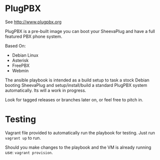 PlugPBX
=======

See http://www.plugpbx.org

PlugPBX is a pre-built image you can boot your SheevaPlug and have a full featured PBX phone system.

Based On:

 * Debian Linux
 * Asterisk
 * FreePBX
 * Webmin

The ansible playbook is intended as a build setup to task a stock Debian
booting SheevaPlug and setup/install/build a standard PlugPBX system automatically.
Its will a work in progress.

Look for tagged releases or branches later on, or feel free to pitch in.

Testing
=======

Vagrant file provided to automatically run the playbook for testing.
Just run `vagrant up` to run.

Should you make changes to the playbook and the VM is already running use:
`vagrant provision`.
